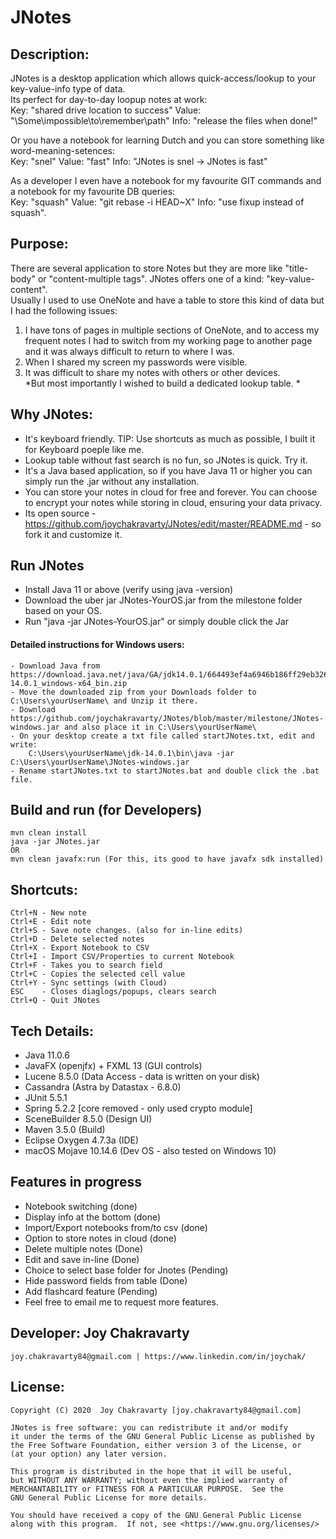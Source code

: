 # JNotes

## Description:
  JNotes is a desktop application which allows quick-access/lookup to your key-value-info type of data.  
  Its perfect for day-to-day loopup notes at work:  
  Key: "shared drive location to success"  Value: "\\Some\impossible\to\remember\path" Info: "release the files when done!" 
    
  Or you have a notebook for learning Dutch and you can store something like word-meaning-setences:  
  Key: "snel"  Value: "fast"  Info: "JNotes is snel -> JNotes is fast"  
    
  As a developer I even have a notebook for my favourite GIT commands and a notebook for my favourite DB queries:  
  Key: "squash"  Value: "git rebase -i HEAD~X"  Info: "use fixup instead of squash". 

## Purpose:
  There are several application to store Notes but they are more like "title-body" or "content-multiple tags". JNotes offers one of a kind: "key-value-content".  
  Usually I used to use OneNote and have a table to store this kind of data but I had the following issues:
  1. I have tons of pages in multiple sections of OneNote, and to access my frequent notes I had to switch from my working page to another page and it was always difficult to return to where I was.           
  2. When I shared my screen my passwords were visible.  
  3. It was difficult to share my notes with others or other devices.  
  *But most importantly I wished to build a dedicated lookup table.  *
  
## Why JNotes:
  - It's keyboard friendly. TIP: Use shortcuts as much as possible, I built it for Keyboard poeple like me. 
  - Lookup table without fast search is no fun, so JNotes is quick. Try it.  
  - It's a Java based application, so if you have Java 11 or higher you can simply run the .jar without any installation.  
  - You can store your notes in cloud for free and forever. You can choose to encrypt your notes while storing in cloud, ensuring your data privacy.      
  - Its open source - https://github.com/joychakravarty/JNotes/edit/master/README.md - so fork it and customize it.  
 
## Run JNotes
  - Install Java 11 or above (verify using java -version)  
  - Download the uber jar JNotes-YourOS.jar from the milestone folder based on your OS.  
  - Run "java -jar JNotes-YourOS.jar" or simply double click the Jar
  
#### Detailed instructions for Windows users:  
    - Download Java from https://download.java.net/java/GA/jdk14.0.1/664493ef4a6946b186ff29eb326336a2/7/GPL/openjdk-14.0.1_windows-x64_bin.zip  
    - Move the downloaded zip from your Downloads folder to C:\Users\yourUserName\ and Unzip it there.  
    - Download https://github.com/joychakravarty/JNotes/blob/master/milestone/JNotes-windows.jar and also place it in C:\Users\yourUserName\  
    - On your desktop create a txt file called startJNotes.txt, edit and write:  
        C:\Users\yourUserName\jdk-14.0.1\bin\java -jar C:\Users\yourUserName\JNotes-windows.jar   
    - Rename startJNotes.txt to startJNotes.bat and double click the .bat file.  
 
## Build and run (for Developers)
    mvn clean install  
    java -jar JNotes.jar   
    OR  
    mvn clean javafx:run (For this, its good to have javafx sdk installed)
     
## Shortcuts: 
    Ctrl+N - New note  
    Ctrl+E - Edit note  
    Ctrl+S - Save note changes. (also for in-line edits)  
    Ctrl+D - Delete selected notes  
    Ctrl+X - Export Notebook to CSV  
    Ctrl+I - Import CSV/Properties to current Notebook  
    Ctrl+F - Takes you to search field  
    Ctrl+C - Copies the selected cell value  
    Ctrl+Y - Sync settings (with Cloud)  
    ESC    - Closes diaglogs/popups, clears search  
    Ctrl+Q - Quit JNotes  
  
## Tech Details:
  - Java 11.0.6  
  - JavaFX (openjfx) + FXML 13 (GUI controls)  
  - Lucene 8.5.0 (Data Access - data is written on your disk)  
  - Cassandra (Astra by Datastax - 6.8.0)  
  - JUnit 5.5.1  
  - Spring 5.2.2 [core removed - only used crypto module]
  - SceneBuilder 8.5.0 (Design UI)  
  - Maven 3.5.0 (Build)  
  - Eclipse Oxygen 4.7.3a (IDE)  
  - macOS Mojave 10.14.6 (Dev OS - also tested on Windows 10)  
  
## Features in progress
  - Notebook switching (done)  
  - Display info at the bottom (done)
  - Import/Export notebooks from/to csv  (done)
  - Option to store notes in cloud (done)  
  - Delete multiple notes (Done)
  - Edit and save in-line (Done)  
  - Choice to select base folder for Jnotes (Pending)  
  - Hide password fields from table (Done)  
  - Add flashcard feature (Pending)  
  - Feel free to email me to request more features.
  
## Developer: Joy Chakravarty  
    joy.chakravarty84@gmail.com | https://www.linkedin.com/in/joychak/ 
 
## License:
    Copyright (C) 2020  Joy Chakravarty [joy.chakravarty84@gmail.com]  

    JNotes is free software: you can redistribute it and/or modify
    it under the terms of the GNU General Public License as published by
    the Free Software Foundation, either version 3 of the License, or
    (at your option) any later version.  

    This program is distributed in the hope that it will be useful,
    but WITHOUT ANY WARRANTY; without even the implied warranty of
    MERCHANTABILITY or FITNESS FOR A PARTICULAR PURPOSE.  See the
    GNU General Public License for more details.  

    You should have received a copy of the GNU General Public License
    along with this program.  If not, see <https://www.gnu.org/licenses/>  

